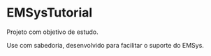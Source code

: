 # EMSysTutorial
Projeto com objetivo de estudo.

Use com sabedoria, desenvolvido para facilitar o suporte do EMSys.
